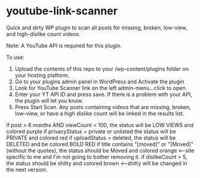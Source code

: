 # youtube-link-scanner
Quick and dirty WP plugin to scan all posts for missing, broken, low-view, and high-dislike count videos.

Note:  A YouTube API is required for this plugin.

To use:
1.  Upload the contents of this repo to your /wp-content/plugins folder on your hosting platform.
2.  Go to your plugins admin panel in WordPress and Activate the plugin
3.  Look for YouTube Scanner link on the left admin-menu...click to open.
4.  Enter your YT API ID and press save.  If there is a problem with your API, the plugin will let you know.
5.  Press Start Scan.  Any posts containing videos that are missing, broken, low-view, or have a high dislike count will be linked in the results list.

if post > 6 months AND viewCount < 100, the status will be LOW VIEWS and colored purple
if privacyStatus = private or unlisted the status will be PRIVATE and colored red
if uploadStatus = deleted, the status will be DELETED and be colored BOLD RED
if title contains "[moved]" or "[Moved]" (without the quotes), the status should be Moved and colored orange <--site specific to me and I'm not going to bother removing it.
if dislikeCount > 5, the status should be shitty and colored brown <--shitty will be changed in the next version.
